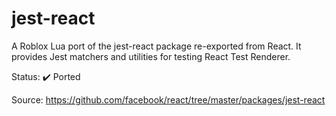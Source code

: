# jest-react
A Roblox Lua port of the jest-react package re-exported from React. It provides Jest matchers and utilities for testing React Test Renderer.

Status: ✔️ Ported

Source: https://github.com/facebook/react/tree/master/packages/jest-react